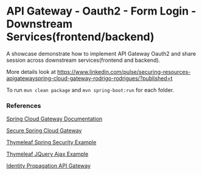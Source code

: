 # API Gateway - Oauth2 - Form Login - Downstream Services(frontend/backend)

A showcase demonstrate how to implement API Gateway Oauth2 and share session across downstream services(frontend and backend).

More details look at https://www.linkedin.com/pulse/securing-resources-apigatewayspring-cloud-gateway-rodrigo-rodrigues/?published=t

To run `mvn clean package` and `mvn spring-boot:run` for each folder.

### References
[Spring Cloud Gateway Documentation](https://docs.spring.io/spring-cloud-gateway/docs/current/reference/html/#gateway-starter)

[Secure Spring Cloud Gateway](https://spring.io/blog/2019/08/16/securing-services-with-spring-cloud-gateway)

[Thymeleaf Spring Security Example](https://developer.okta.com/blog/2022/03/24/thymeleaf-security)

[Thymeleaf JQuery Ajax Example](https://riptutorial.com/thymeleaf/example/28530/replacing-fragments-with-ajax)

[Identity Propagation API Gateway](https://medium.com/@robert.broeckelmann/identity-propagation-in-an-api-gateway-architecture-c0f9bbe9273b)